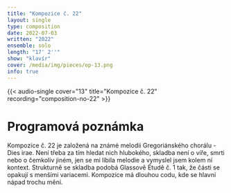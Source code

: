 ```yaml
---
title: "Kompozice č. 22"
layout: single
type: composition
date: 2022-07-03
written: "2022"
ensemble: solo
length: "17' 2''"
show: "klavír"
cover: /media/img/pieces/op-13.png
info: true
---
```


{{< audio-single cover="13" title="Kompozice č. 22" recording="composition-no-22" >}}

# Programová poznámka

Kompozice č. 22 je založená na známé melodii Gregoriánského chorálu - Dies irae. Není třeba za tím hledat nich hlubokého, skladba není o víře, smrti nebo o čemkoliv jiném, jen se mi líbila melodie a vymyslel jsem kolem ní kontext. Strukturně se skladba podobá Glassově Étudě č. 1 tak, že části se opakují s menšími variacemi. Kompozice má dlouhou codu, kde se hlavní nápad trochu mění.